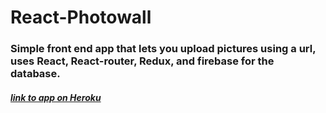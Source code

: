 # React-Photowall
### Simple front end app that lets you upload pictures using a url, uses React, React-router, Redux, and firebase for the database.

##### [link to app on Heroku](https://photo-wall-app.herokuapp.com/)

